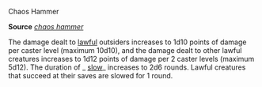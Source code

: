 Chaos Hammer

**Source** [_chaos hammer_](/pathfinderRPG/prd/spells/chaosHammer.html#_chaos-hammer)

The damage dealt to [lawful](/pathfinderRPG/prd/monsters/creatureTypes.html#_lawful-subtype) outsiders increases to 1d10 points of damage per caster level (maximum 10d10), and the damage dealt to other lawful creatures increases to 1d12 points of damage per 2 caster levels (maximum 5d12). The duration of _ [slow](/pathfinderRPG/prd/spells/slow.html#_slow)_ increases to 2d6 rounds. Lawful creatures that succeed at their saves are slowed for 1 round.

